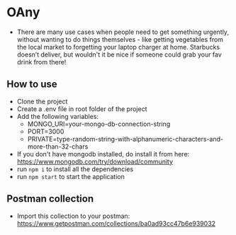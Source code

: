 # OAny

- There are many use cases when people need to get something urgently, without wanting to do things themselves - like getting vegetables from the local market to forgetting your laptop charger at home. Starbucks doesn’t deliver, but wouldn't it be nice if someone could grab your fav drink from there!

## How to use

- Clone the project
- Create a .env file in root folder of the project
- Add the following variables: 
     - MONGO_URI=your-mongo-db-connection-string
     - PORT=3000 
     - PRIVATE=type-random-string-with-alphanumeric-characters-and-more-than-32-chars
- If you don't have mongodb installed, do install it from here: https://www.mongodb.com/try/download/community
- run `npm i` to install all the dependencies
- run `npm start` to start the application

## Postman collection

- Import this collection to your postman: https://www.getpostman.com/collections/ba0ad93cc47b6e939032
